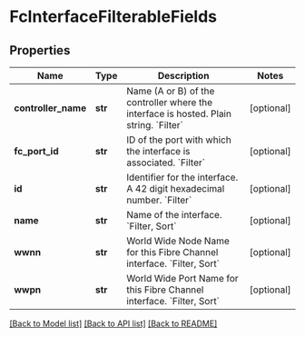 # FcInterfaceFilterableFields

## Properties
Name | Type | Description | Notes
------------ | ------------- | ------------- | -------------
**controller_name** | **str** | Name (A or B) of the controller where the interface is hosted. Plain string. &#x60;Filter&#x60; | [optional] 
**fc_port_id** | **str** | ID of the port with which the interface is associated. &#x60;Filter&#x60; | [optional] 
**id** | **str** | Identifier for the interface. A 42 digit hexadecimal number. &#x60;Filter&#x60; | [optional] 
**name** | **str** | Name of the interface. &#x60;Filter, Sort&#x60; | [optional] 
**wwnn** | **str** | World Wide Node Name for this Fibre Channel interface. &#x60;Filter, Sort&#x60; | [optional] 
**wwpn** | **str** | World Wide Port Name for this Fibre Channel interface. &#x60;Filter, Sort&#x60; | [optional] 

[[Back to Model list]](../README.md#documentation-for-models) [[Back to API list]](../README.md#documentation-for-api-endpoints) [[Back to README]](../README.md)


